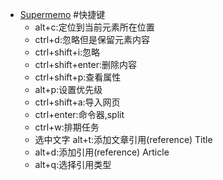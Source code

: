 - [Supermemo](<Supermemo.md>) #快捷键
    - alt+c:定位到当前元素所在位置
    - ctrl+d:忽略但是保留元素内容
    - ctrl+shift+i:忽略
    - ctrl+shift+enter:删除内容
    - ctrl+shift+p:查看属性
    - alt+p:设置优先级
    - ctrl+shift+a:导入网页
    - ctrl+enter:命令器,split
    - ctrl+w:排期任务
    - 选中文字 alt+t:添加文章引用(reference) Title
    - alt+d:添加引用(reference) Article
    - alt+q:选择引用类型
